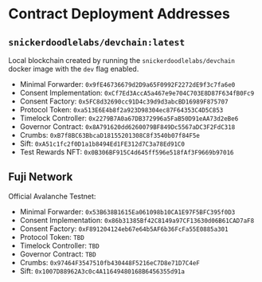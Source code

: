# Contract Deployment Addresses

## `snickerdoodlelabs/devchain:latest`

Local blockchain created by running the `snickerdoodlelabs/devchain` docker image with the `dev` flag enabled.

- Minimal Forwarder: `0x9fE46736679d2D9a65F0992F2272dE9f3c7fa6e0`
- Consent Implementation: `0xCf7Ed3AccA5a467e9e704C703E8D87F634fB0Fc9`
- Consent Factory: `0x5FC8d32690cc91D4c39d9d3abcBD16989F875707`
- Protocol Token: `0xa513E6E4b8f2a923D98304ec87F64353C4D5C853`
- Timelock Controller: `0x2279B7A0a67DB372996a5FaB50D91eAA73d2eBe6`
- Governor Contract: `0x8A791620dd6260079BF849Dc5567aDC3F2FdC318`
- Crumbs: `0xB7f8BC63BbcaD18155201308C8f3540b07f84F5e`
- Sift: `0xA51c1fc2f0D1a1b8494Ed1FE312d7C3a78Ed91C0`
- Test Rewards NFT: `0x0B306BF915C4d645ff596e518fAf3F9669b97016`

## Fuji Network

Official Avalanche Testnet:

- Minimal Forwarder: `0x53B638B1615Ea061098b10CA1E97F5BFC395f0D3`
- Consent Implementation: `0x86b31385Bf42C8149a97CF13630d06B61CAD7aF8`
- Consent Factory: `0xF891204124eb67e64b5AF6b36FcFa55E0885a301`
- Protocol Token: `TBD`
- Timelock Controller: `TBD`
- Governor Contract: `TBD`
- Crumbs: `0x97464F3547510fb430448F5216eC7D8e71D7C4eF`
- Sift: `0x1007D88962A3c0c4A11649480168B6456355d91a`